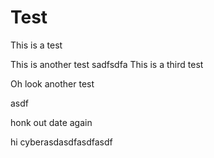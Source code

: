 # Test
This is a test

This is another test
sadfsdfa
This is a third test

Oh look another test

asdf

honk out date again

hi cyberasdasdfasdfasdf
